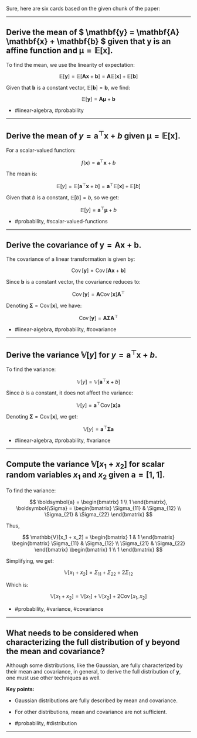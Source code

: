 Sure, here are six cards based on the given chunk of the paper:

---

## Derive the mean of $ \mathbf{y} = \mathbf{A} \mathbf{x} + \mathbf{b} $ given that $\mathbf{y}$ is an affine function and $\mathbf{\mu} = \mathbb{E}[\mathbf{x}]$.

To find the mean, we use the linearity of expectation:

$$
\mathbb{E}[\boldsymbol{y}] = \mathbb{E}[\mathbf{A} \boldsymbol{x} + \boldsymbol{b}] = \mathbf{A} \mathbb{E}[\boldsymbol{x}] + \mathbb{E}[\boldsymbol{b}]
$$

Given that $\boldsymbol{b}$ is a constant vector, $\mathbb{E}[\boldsymbol{b}] = \boldsymbol{b}$, we find:

$$
\mathbb{E}[\boldsymbol{y}] = \mathbf{A} \boldsymbol{\mu} + \boldsymbol{b}
$$

- #linear-algebra, #probability

---

## Derive the mean of $y = \boldsymbol{a}^{\top} \boldsymbol{x} + b$ given $\mathbf{\mu} = \mathbb{E}[\mathbf{x}]$.

For a scalar-valued function:

$$
f(\boldsymbol{x}) = \boldsymbol{a}^{\top} \boldsymbol{x} + b
$$

The mean is:

$$
\mathbb{E}[y] = \mathbb{E}[ \boldsymbol{a}^{\top} \boldsymbol{x} + b ] = \boldsymbol{a}^{\top} \mathbb{E}[\boldsymbol{x}] + \mathbb{E}[b]
$$

Given that $b$ is a constant, $\mathbb{E}[b] = b$, so we get:

$$
\mathbb{E}[y] = \boldsymbol{a}^{\top} \boldsymbol{\mu} + b
$$

- #probability, #scalar-valued-functions

---

## Derive the covariance of $\mathbf{y} = \mathbf{A} \mathbf{x} + \mathbf{b}$.

The covariance of a linear transformation is given by:

$$
\operatorname{Cov}[\mathbf{y}] = \operatorname{Cov}[\mathbf{A}\mathbf{x} + \mathbf{b}]
$$

Since $\mathbf{b}$ is a constant vector, the covariance reduces to:

$$
\operatorname{Cov}[\mathbf{y}] = \mathbf{A} \operatorname{Cov}[\mathbf{x}] \mathbf{A}^{\top}
$$

Denoting $\boldsymbol{\Sigma} = \operatorname{Cov}[\mathbf{x}]$, we have:

$$
\operatorname{Cov}[\mathbf{y}] = \mathbf{A} \boldsymbol{\Sigma} \mathbf{A}^{\top}
$$

- #linear-algebra, #probability, #covariance

---

## Derive the variance $\mathbb{V}[y]$ for $y = \boldsymbol{a}^{\top} \boldsymbol{x} + b$.

To find the variance:

$$
\mathbb{V}[y] = \mathbb{V}[\boldsymbol{a}^{\top} \boldsymbol{x} + b]
$$

Since $b$ is a constant, it does not affect the variance:

$$
\mathbb{V}[y] = \boldsymbol{a}^{\top} \operatorname{Cov}[\boldsymbol{x}] \boldsymbol{a}
$$

Denoting $\boldsymbol{\Sigma} = \operatorname{Cov}[\boldsymbol{x}]$, we get:

$$
\mathbb{V}[y] = \boldsymbol{a}^{\top} \boldsymbol{\Sigma} \boldsymbol{a}
$$

- #linear-algebra, #probability, #variance

---

## Compute the variance $\mathbb{V}[x_1 + x_2]$ for scalar random variables $x_1$ and $x_2$ given $\boldsymbol{a} = [1, 1]$.

To find the variance:

$$
\boldsymbol{a} = \begin{bmatrix} 1 \\ 1 \end{bmatrix}, \boldsymbol{\Sigma} = \begin{bmatrix} \Sigma_{11} & \Sigma_{12} \\ \Sigma_{21} & \Sigma_{22} \end{bmatrix}
$$

Thus,

$$
\mathbb{V}[x_1 + x_2] = \begin{bmatrix} 1 & 1 \end{bmatrix} \begin{bmatrix} \Sigma_{11} & \Sigma_{12} \\ \Sigma_{21} & \Sigma_{22} \end{bmatrix} \begin{bmatrix} 1 \\ 1 \end{bmatrix}
$$

Simplifying, we get:

$$
\mathbb{V}[x_1 + x_2] = \Sigma_{11} + \Sigma_{22} + 2 \Sigma_{12}
$$

Which is:

$$
\mathbb{V}[x_1 + x_2] = \mathbb{V}[x_1] + \mathbb{V}[x_2] + 2 \operatorname{Cov}[x_1, x_2]
$$

- #probability, #variance, #covariance

---

## What needs to be considered when characterizing the full distribution of $\mathbf{y}$ beyond the mean and covariance?

Although some distributions, like the Gaussian, are fully characterized by their mean and covariance, in general, to derive the full distribution of $\mathbf{y}$, one must use other techniques as well.

**Key points:**
- Gaussian distributions are fully described by mean and covariance.
- For other distributions, mean and covariance are not sufficient.

- #probability, #distribution

---

